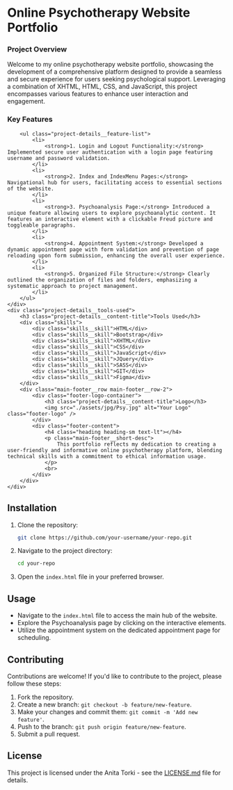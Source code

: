 # Online Psychotherapy Website Portfolio

<div class="project-details__content-main">
    <div class="project-details__desc">
        <h3 class="project-details__content-title">Project Overview</h3>
        <p class="project-details__desc-para">
            Welcome to my online psychotherapy website portfolio, showcasing the development of a comprehensive platform designed to provide a seamless and secure experience for users seeking psychological support. Leveraging a combination of XHTML, HTML, CSS, and JavaScript, this project encompasses various features to enhance user interaction and engagement.
        </p>
        <h3 class="project-details__content-title">Key Features</h3>

        <ul class="project-details__feature-list">
            <li>
                <strong>1. Login and Logout Functionality:</strong> Implemented secure user authentication with a login page featuring username and password validation.
            </li>
            <li>
                <strong>2. Index and IndexMenu Pages:</strong> Navigational hub for users, facilitating access to essential sections of the website.
            </li>
            <li>
                <strong>3. Psychoanalysis Page:</strong> Introduced a unique feature allowing users to explore psychoanalytic content. It features an interactive element with a clickable Freud picture and toggleable paragraphs.
            </li>
            <li>
                <strong>4. Appointment System:</strong> Developed a dynamic appointment page with form validation and prevention of page reloading upon form submission, enhancing the overall user experience.
            </li>
            <li>
                <strong>5. Organized File Structure:</strong> Clearly outlined the organization of files and folders, emphasizing a systematic approach to project management.
            </li>
        </ul>
    </div>
    <div class="project-details__tools-used">
        <h3 class="project-details__content-title">Tools Used</h3>
        <div class="skills">
            <div class="skills__skill">HTML</div>
            <div class="skills__skill">Bootstrap</div>
            <div class="skills__skill">XHTML</div>
            <div class="skills__skill">CSS</div>
            <div class="skills__skill">JavaScript</div>
            <div class="skills__skill">JQuery</div>
            <div class="skills__skill">SASS</div>
            <div class="skills__skill">GIT</div>
            <div class="skills__skill">Figma</div>
        </div>
        <div class="main-footer__row main-footer__row-2">
            <div class="footer-logo-container">
                <h3 class="project-details__content-title">Logo</h3>
                <img src="./assets/jpg/Psy.jpg" alt="Your Logo" class="footer-logo" />
            </div>
            <div class="footer-content">
                <h4 class="heading heading-sm text-lt"></h4>
                <p class="main-footer__short-desc">
                    This portfolio reflects my dedication to creating a user-friendly and informative online psychotherapy platform, blending technical skills with a commitment to ethical information usage.
                </p>
                <br>
            </div>
        </div>
    </div>
</div>

## Installation

1. Clone the repository:

    ```bash
    git clone https://github.com/your-username/your-repo.git
    ```

2. Navigate to the project directory:

    ```bash
    cd your-repo
    ```

3. Open the `index.html` file in your preferred browser.

## Usage

- Navigate to the `index.html` file to access the main hub of the website.
- Explore the Psychoanalysis page by clicking on the interactive elements.
- Utilize the appointment system on the dedicated appointment page for scheduling.

## Contributing

Contributions are welcome! If you'd like to contribute to the project, please follow these steps:

1. Fork the repository.
2. Create a new branch: `git checkout -b feature/new-feature`.
3. Make your changes and commit them: `git commit -m 'Add new feature'`.
4. Push to the branch: `git push origin feature/new-feature`.
5. Submit a pull request.

## License

This project is licensed under the Anita Torki - see the [LICENSE.md](LICENSE.md) file for details.


